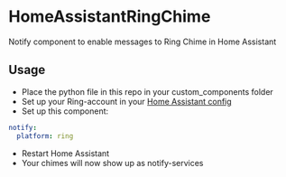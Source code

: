 # HomeAssistantRingChime
Notify component to enable messages to Ring Chime in Home Assistant 

## Usage
- Place the python file in this repo in your custom_components folder
- Set up your Ring-account in your [Home Assistant config](https://www.home-assistant.io/components/ring/)
- Set up this component:
```yaml
notify:
  platform: ring
```
- Restart Home Assistant
- Your chimes will now show up as notify-services
